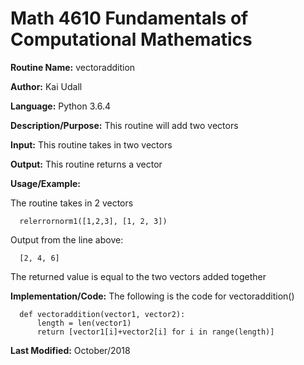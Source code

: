 # Math 4610 Fundamentals of Computational Mathematics

**Routine Name:**           vectoraddition

**Author:** Kai Udall

**Language:** Python 3.6.4

**Description/Purpose:** This routine will add two vectors

**Input:** This routine takes in two vectors

**Output:** This routine returns a vector

**Usage/Example:**

The routine takes in 2 vectors

      relerrornorm1([1,2,3], [1, 2, 3])

Output from the line above:

      [2, 4, 6]

The returned value is equal to the two vectors added together

**Implementation/Code:** The following is the code for vectoraddition()

      def vectoraddition(vector1, vector2):
          length = len(vector1)
          return [vector1[i]+vector2[i] for i in range(length)]


**Last Modified:** October/2018
